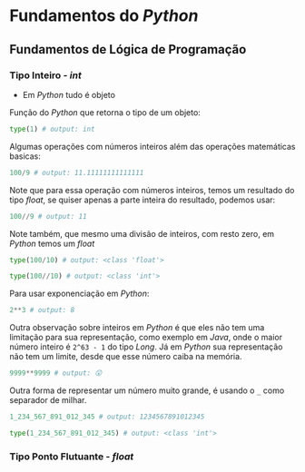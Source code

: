 # Fundamentos do _Python_

## Fundamentos de Lógica de Programação

### Tipo Inteiro - _int_

* Em _Python_ tudo é objeto

Função do _Python_ que retorna o tipo de um objeto:
```python
type(1) # output: int
```

Algumas operações com números inteiros além das operações matemáticas basicas:

```python
100/9 # output: 11.11111111111111
```
Note que para essa operação com números inteiros, temos um resultado do tipo _float_, se quiser apenas a parte inteira do resultado, podemos usar:

```python
100//9 # output: 11
```
Note também, que mesmo uma divisão de inteiros, com resto zero, em _Python_ temos um _float_

```python
type(100/10) # output: <class 'float'>
```

```python
type(100//10) # output: <class 'int'>
```

Para usar exponenciação em _Python_:

```python
2**3 # output: 8
```

Outra observação sobre inteiros em _Python_ é que eles não tem uma limitação para sua representação, como exemplo em _Java_, onde o maior número inteiro é `2^63 - 1` do tipo _Long_. Já em _Python_ sua representação não tem um limite, desde que esse número caiba na memória.

```python
9999**9999 # output: 😲
```

Outra forma de representar um número muito grande, é usando o `_` como separador de milhar.

```python
1_234_567_891_012_345 # output: 1234567891012345
```
```python
type(1_234_567_891_012_345) # output: <class 'int'>
```

### Tipo Ponto Flutuante - _float_